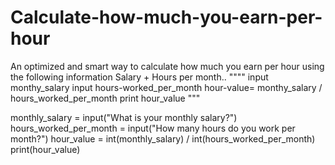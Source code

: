# Calculate-how-much-you-earn-per-hour
An optimized and smart way to calculate how much you earn per hour using the following information  Salary + Hours per month..
""""
input monthy_salary
input hours-worked_per_month
hour-value= monthy_salary / hours_worked_per_month
print hour_value
"""

monthly_salary = input("What is your monthly salary?")
hours_worked_per_month = input("How many hours do you work per month?")
hour_value = int(monthly_salary) / int(hours_worked_per_month)
print(hour_value)
